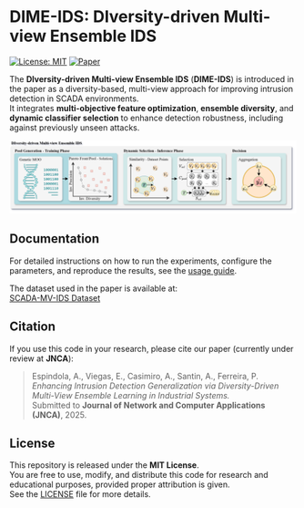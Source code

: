 # DIME-IDS: DIversity-driven Multi-view Ensemble IDS

[![License: MIT](https://img.shields.io/badge/License-MIT-yellow.svg)](./LICENSE)
[![Paper](https://img.shields.io/badge/Paper-Under%20Review-lightgrey)](#)

The **DIversity-driven Multi-view Ensemble IDS** (**DIME-IDS**) is introduced in the paper as a diversity-based, multi-view approach for improving intrusion detection in SCADA environments.  
It integrates **multi-objective feature optimization**, **ensemble diversity**, and **dynamic classifier selection** to enhance detection robustness, including against previously unseen attacks.

![DIME-IDS Pipeline](img/DIME-IDS.png)

## Documentation

For detailed instructions on how to run the experiments, configure the parameters, and reproduce the results, see the [usage guide](./docs/usage_guide.md).

The dataset used in the paper is available at:  
[SCADA-MV-IDS Dataset](https://github.com/espindolaallan/SCADA-MV-IDS-Dataset)

## Citation

If you use this code in your research, please cite our paper (currently under review at **JNCA**):

> Espindola, A., Viegas, E., Casimiro, A., Santin, A., Ferreira, P.  
> *Enhancing Intrusion Detection Generalization via Diversity-Driven Multi-View Ensemble Learning in Industrial Systems.*  
> Submitted to **Journal of Network and Computer Applications (JNCA)**, 2025.

## License

This repository is released under the **MIT License**.  
You are free to use, modify, and distribute this code for research and educational purposes, provided proper attribution is given.  
See the [LICENSE](./LICENSE) file for more details.